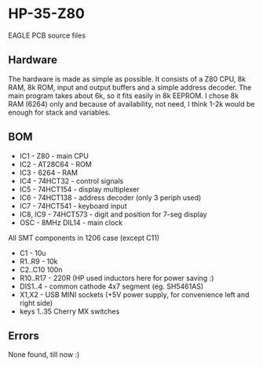 # HP-35-Z80
EAGLE PCB source files

## Hardware
The hardware is made as simple as possible. It consists of a Z80 CPU, 8k RAM, 8k ROM, input and output buffers and a simple address decoder. The main program takes about 6k, so it fits easily in 8k EEPROM. I chose 8k RAM (6264) only and because of availability, not need, I think 1-2k would be enough for stack and variables.

## BOM
* IC1 - Z80 - main CPU
* IC2 - AT28C64 - ROM
* IC3 - 6264 - RAM
* IC4 - 74HCT32 - control signals
* IC5 - 74HCT154 - display multiplexer
* IC6 - 74HCT138 - address decoder (only 3 periph used)
* IC7 - 74HCT541 - keyboard input
* IC8, IC9 - 74HCT573 - digit and position for 7-seg display
* OSC - 8MHz DIL14 - main clock

All SMT components in 1206 case (except C11)
* C1 - 10u 
* R1..R9 - 10k 
* C2..C10 100n
* R10..R17 - 220R (HP used inductors here for power saving :)
* DIS1..4 - common cathode 4x7 segment (eg. SH5461AS)
* X1,X2 - USB MINI sockets (+5V power supply, for convenience left and right side)
* keys 1..35 Cherry MX switches

## Errors

None found, till now :)